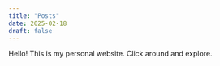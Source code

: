 ```yaml
---
title: "Posts"
date: 2025-02-18
draft: false
---
```


Hello! This is my personal website. Click around and explore.
